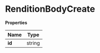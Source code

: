 # RenditionBodyCreate

**Properties**

| Name   | Type   |
|--------|--------|
| **id** | string |


